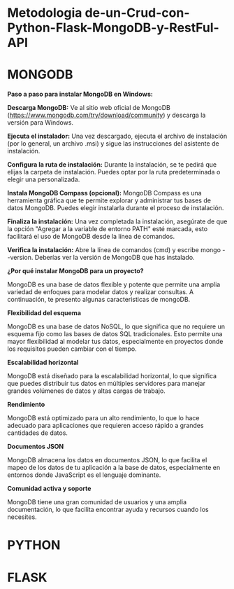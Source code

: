 # Metodologia de-un-Crud-con-Python-Flask-MongoDB-y-RestFul-API

# MONGODB

**Paso a paso para instalar MongoDB en Windows:**

**Descarga MongoDB:** Ve al sitio web oficial de MongoDB (https://www.mongodb.com/try/download/community) y descarga la versión para Windows.

**Ejecuta el instalador:** Una vez descargado, ejecuta el archivo de instalación (por lo general, un archivo .msi) y sigue las instrucciones del asistente de instalación.

**Configura la ruta de instalación:** Durante la instalación, se te pedirá que elijas la carpeta de instalación. Puedes optar por la ruta predeterminada o elegir una personalizada.

**Instala MongoDB Compass (opcional):** MongoDB Compass es una herramienta gráfica que te permite explorar y administrar tus bases de datos MongoDB. Puedes elegir instalarla durante el proceso de instalación.

**Finaliza la instalación:** Una vez completada la instalación, asegúrate de que la opción "Agregar a la variable de entorno PATH" esté marcada, esto facilitará el uso de MongoDB desde la línea de comandos.

**Verifica la instalación:** Abre la línea de comandos (cmd) y escribe mongo --version. Deberías ver la versión de MongoDB que has instalado.

**¿Por qué instalar MongoDB para un proyecto?**

MongoDB es una base de datos flexible y potente que permite una amplia variedad de enfoques para modelar datos y realizar consultas. A continuación, te presento algunas caracteristicas de mongoDB.

**Flexibilidad del esquema**

MongoDB es una base de datos NoSQL, lo que significa que no requiere un esquema fijo como las bases de datos SQL tradicionales. Esto permite una mayor flexibilidad al modelar tus datos, especialmente en proyectos donde los requisitos pueden cambiar con el tiempo.

**Escalabilidad horizontal**

MongoDB está diseñado para la escalabilidad horizontal, lo que significa que puedes distribuir tus datos en múltiples servidores para manejar grandes volúmenes de datos y altas cargas de trabajo.

**Rendimiento**

MongoDB está optimizado para un alto rendimiento, lo que lo hace adecuado para aplicaciones que requieren acceso rápido a grandes cantidades de datos.

**Documentos JSON**

MongoDB almacena los datos en documentos JSON, lo que facilita el mapeo de los datos de tu aplicación a la base de datos, especialmente en entornos donde JavaScript es el lenguaje dominante.

**Comunidad activa y soporte**

MongoDB tiene una gran comunidad de usuarios y una amplia documentación, lo que facilita encontrar ayuda y recursos cuando los necesites.

# PYTHON


# FLASK
